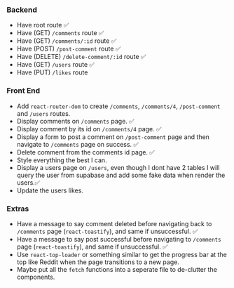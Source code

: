 ### Backend

- Have root route ✅
- Have (GET) `/comments` route ✅
- Have (GET) `/comments/:id` route ✅
- Have (POST) `/post-comment` route ✅
- Have (DELETE) `/delete-comment/:id` route ✅
- Have (GET) `/users` route ✅
- Have (PUT) `/likes` route

### Front End

- Add `react-router-dom` to create `/comments`, `/comments/4`, `/post-comment` and `/users` routes.
- Display comments on `/comments` page. ✅
- Display comment by its id on `/comments/4` page. ✅
- Display a form to post a comment on `/post-comment` page and then navigate to `/comments` page on success. ✅
- Delete comment from the comments id page. ✅
- Style everything the best I can.
- Display a users page on `/users`, even though I dont have 2 tables I will query the user from supabase and add some fake data when render the users.✅
- Update the users likes.

### Extras

- Have a message to say comment deleted before navigating back to `/comments` page (`react-toastify`), and same if unsuccessful. ✅
- Have a message to say post successful before navigating to `/comments` page (`react-toastify`), and same if unsuccessful. ✅
- Use `react-top-loader` or something similar to get the progress bar at the top like Reddit when the page transitions to a new page.
- Maybe put all the `fetch` functions into a seperate file to de-clutter the components.
